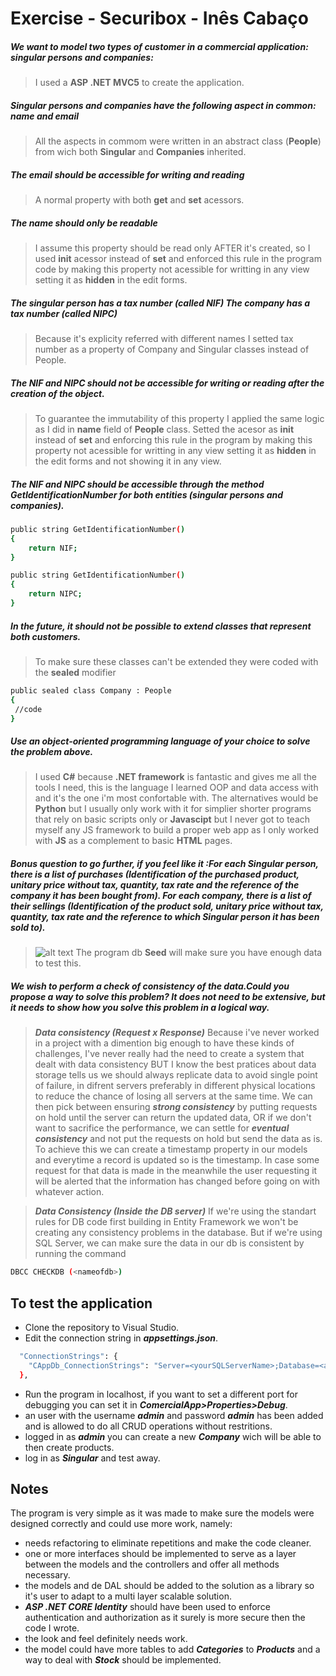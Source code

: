 # Exercise - Securibox - Inês Cabaço


##### We want to model two types of customer in a commercial application: singular persons and companies:
>  I used a **ASP .NET MVC5** to create the application.

##### Singular persons and companies have the following aspect in common: name and email
> All the aspects in commom were written in an abstract class (**People**) from wich both **Singular** and **Companies** inherited.

##### The email should be accessible for writing and reading
>A normal property with both **get** and **set** acessors.

##### The name should only be readable
>I assume this property should be read only AFTER it's created, so I used **init** acessor instead of **set** and enforced this rule in the program code by making this property not acessible for writting in any view setting it as **hidden** in the edit forms.

##### The singular person has a tax number (called NIF) The company has a tax number (called NIPC)
>Because it's explicity referred with different names I setted tax number as a property of Company and Singular classes instead of People.  

##### The NIF and NIPC should not be accessible for writing or reading after the creation of the object.
>To guarantee the immutability of this property I applied the same logic as I did in **name** field of **People** class.
Setted the acesor as **init** instead of **set** and enforcing this rule in the program by making this property not acessible for writting in any view setting it as **hidden** in the edit forms and not showing it in any view.

##### The NIF and NIPC should be accessible through the method GetIdentificationNumber for both entities (singular persons and companies).
```sh
public string GetIdentificationNumber()
{
    return NIF;
}
```
```sh
public string GetIdentificationNumber()
{
    return NIPC;
}
```
##### In the future, it should not be possible to extend classes that represent both customers.
>To make sure these classes can't be extended they were coded with the **sealed** modifier 
```sh
public sealed class Company : People
{
 //code     
}
```

##### Use an object-oriented programming language of your choice to solve the problem above.
> I used **C#** because **.NET framework** is fantastic and gives me all the tools I need, this is the language I learned OOP  and data access with and it's the one i'm most confortable with.
The alternatives would be **Python** but I usually only work with it for simplier shorter programs that rely on basic scripts only or **Javascipt** but I never got to teach myself any JS framework to build a proper web app as I only worked with **JS** as a complement to basic **HTML** pages.

##### Bonus question to go further, if you feel like it :For each Singular person, there is a list of purchases (Identification of the purchased product, unitary price without tax, quantity, tax rate and the reference of the company it has been bought from). For each company, there is a list of their sellings (Identification of the product sold, unitary price without tax, quantity, tax rate and the reference to which Singular person it has been sold to). 
> ![alt text](https://github.com/isca90/Securibox/blob/main/Diagram.png?raw=true)
The program db **Seed** will make sure you have enough data to test this.


##### We wish to perform a check of consistency of the data.Could you propose a way to solve this problem? It does not need to be extensive, but it needs to show how you solve this problem in a logical way.
>***Data consistency (Request  x  Response)***
Because i've never worked in a project with a dimention big enough to have these kinds of challenges, I've never really had the need to create a system that dealt with data consistency BUT I know the best pratices about data storage tells us we should always replicate data to avoid single point of failure, in difrent servers preferably in different physical locations  to reduce the chance of losing all servers at the same time.
We can then pick between ensuring ***strong consistency*** by putting requests on hold until the server can return the updated data, OR if we don't want to sacrifice the performance, we can settle for ***eventual consistency*** and not put the requests on hold but send the data as is.
To achieve this we can create a timestamp property in our models and everytime a record is updated so is the timestamp. In case some request for that data is made in the meanwhile the user requesting it will be alerted that the information has changed before going on with whatever action.

>***Data Consistency (Inside the DB server)***
If we're using the standart rules for DB code first building in Entity Framework we won't be creating any consistency problems in the database.
But if we're using SQL Server, we can make sure the data in our db is consistent by running the command 
```sh
DBCC CHECKDB (<nameofdb>)
```


## To test the application

- Clone the repository to Visual Studio.
- Edit the connection string in ***appsettings.json***.
```sh
  "ConnectionStrings": {
    "CAppDb_ConnectionStrings": "Server=<yourSQLServerName>;Database=<aNameForTheDB>;Trusted_Connection=True"
  },
  ```
- Run the program in localhost, if you want to set a different port for debugging you can set it in ***ComercialApp>Properties>Debug***.
- an user with the username ***admin*** and password ***admin*** has been added and is allowed to do all CRUD operations without restritions.
- logged in as ***admin*** you can create a new ***Company*** wich will be able to then create products.
- log in as ***Singular*** and test away.

## Notes
The program is very simple as it was made to make sure the models were designed correctly and could use more work, namely:
- needs refactoring to eliminate repetitions and make the code cleaner.
- one or more interfaces should be implemented to serve as a layer between the models and the controllers and offer all methods necessary.
- the models and de DAL should be added to the solution as a library so it's user to adapt to a multi layer scalable solution.
- ***ASP .NET CORE Identity*** should have been used to enforce authentication and authorization as it surely is more secure then the code I wrote.
- the look and feel definitely needs work.
- the model could have more tables to add ***Categories*** to ***Products*** and a way to deal with ***Stock*** should be implemented.
